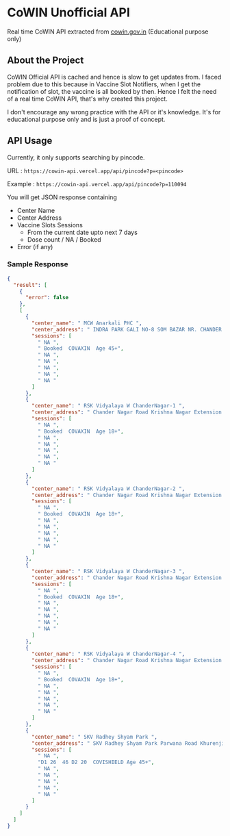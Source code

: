 # CoWIN Unofficial API
Real time CoWIN API extracted from [cowin.gov.in](https://www.cowin.gov.in/) (Educational purpose only)

## About the Project
CoWIN Official API is cached and hence is slow to get updates from. I faced problem due to this because in Vaccine Slot Notifiers, when I get the notification of slot, the vaccine is all booked by then. Hence I felt the need of a real time CoWIN API, that's why created this project.

I don't encourage any wrong practice with the API or it's knowledge. It's for educational purpose only and is just a proof of concept.

## API Usage

Currently, it only supports searching by pincode.

URL : `https://cowin-api.vercel.app/api/pincode?p=<pincode>`

Example : `https://cowin-api.vercel.app/api/pincode?p=110094`

You will get JSON response containing
  - Center Name
  - Center Address
  - Vaccine Slots Sessions
    - From the current date upto next 7 days
    - Dose count / NA / Booked
  - Error (if any)

### Sample Response

```json
{
  "result": [
    {
      "error": false
    },
    [
      {
        "center_name": " MCW Anarkali PHC ",
        "center_address": " INDRA PARK GALI NO-8 SOM BAZAR NR. CHANDER NAGAR BUS STAND DELHI-51, East Delhi, Delhi, 110051 ",
        "sessions": [
          " NA ",
          " Booked  COVAXIN  Age 45+",
          " NA ",
          " NA ",
          " NA ",
          " NA ",
          " NA "
        ]
      },
      {
        "center_name": " RSK Vidyalaya W ChanderNagar-1 ",
        "center_address": " Chander Nagar Road Krishna Nagar Extension Near Reliance Fresh Delhi, East Delhi, Delhi, 110051 ",
        "sessions": [
          " NA ",
          " Booked  COVAXIN  Age 18+",
          " NA ",
          " NA ",
          " NA ",
          " NA ",
          " NA "
        ]
      },
      {
        "center_name": " RSK Vidyalaya W ChanderNagar-2 ",
        "center_address": " Chander Nagar Road Krishna Nagar Extension Near Reliance Fresh Delhi, East Delhi, Delhi, 110051 ",
        "sessions": [
          " NA ",
          " Booked  COVAXIN  Age 18+",
          " NA ",
          " NA ",
          " NA ",
          " NA ",
          " NA "
        ]
      },
      {
        "center_name": " RSK Vidyalaya W ChanderNagar-3 ",
        "center_address": " Chander Nagar Road Krishna Nagar Extension Near Reliance Fresh Delhi, East Delhi, Delhi, 110051 ",
        "sessions": [
          " NA ",
          " Booked  COVAXIN  Age 18+",
          " NA ",
          " NA ",
          " NA ",
          " NA ",
          " NA "
        ]
      },
      {
        "center_name": " RSK Vidyalaya W ChanderNagar-4 ",
        "center_address": " Chander Nagar Road Krishna Nagar Extension Near Reliance Fresh Delhi, East Delhi, Delhi, 110051 ",
        "sessions": [
          " NA ",
          " Booked  COVAXIN  Age 18+",
          " NA ",
          " NA ",
          " NA ",
          " NA ",
          " NA "
        ]
      },
      {
        "center_name": " SKV Radhey Shyam Park ",
        "center_address": " SKV Radhey Shyam Park Parwana Road Khurenji Delhi - 110051, East Delhi, Delhi, 110051 ",
        "sessions": [
          " NA ",
          "D1 26  46 D2 20  COVISHIELD Age 45+",
          " NA ",
          " NA ",
          " NA ",
          " NA ",
          " NA "
        ]
      }
    ]
  ]
}
```